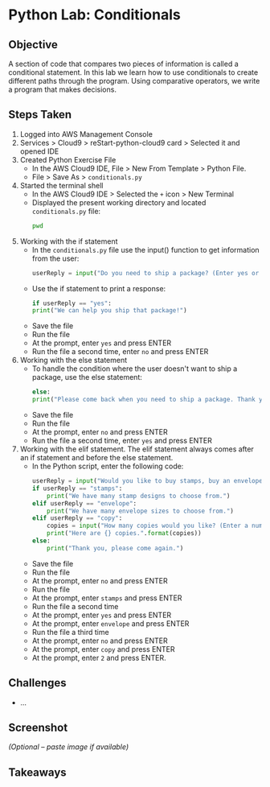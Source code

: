 # Python Lab: Conditionals

## Objective
A section of code that compares two pieces of information is called a conditional statement. In this lab we learn how to use conditionals to create different paths through the program. Using comparative operators, we write a program that makes decisions.

## Steps Taken
1. Logged into AWS Management Console
2. Services > Cloud9 > reStart-python-cloud9 card > Selected it and opened IDE
3. Created Python Exercise File
   - In the AWS Cloud9 IDE, File > New From Template > Python File.
   - File > Save As > `conditionals.py`
4. Started the terminal shell
   - In the AWS Cloud9 IDE > Selected the `+` icon > New Terminal
   - Displayed the present working directory and located `conditionals.py` file:
     ``` bash
     pwd
     ```
5. Working with the if statement
   - In the `conditionals.py` file use the input() function to get information from the user:
     ``` python
     userReply = input("Do you need to ship a package? (Enter yes or no) ")
     ```
   - Use the if statement to print a response:
     ``` python
     if userReply == "yes":
     print("We can help you ship that package!")
     ```
   - Save the file
   - Run the file
   - At the prompt, enter `yes` and press ENTER
   - Run the file a second time, enter `no` and press ENTER
6. Working with the else statement
   - To handle the condition where the user doesn't want to ship a package, use the else statement:
     ``` python
     else:
     print("Please come back when you need to ship a package. Thank you.")
     ```
   - Save the file
   - Run the file
   - At the prompt, enter `no` and press ENTER
   - Run the file a second time, enter `yes` and press ENTER
7. Working with the elif statement. The elif statement always comes after an if statement and before the else statement.
    - In the Python script, enter the following code:
         ``` python
         userReply = input("Would you like to buy stamps, buy an envelope, or make a copy? (Enter stamps, envelope, or copy) ")
         if userReply == "stamps":
             print("We have many stamp designs to choose from.")
         elif userReply == "envelope":
             print("We have many envelope sizes to choose from.")
         elif userReply == "copy":
             copies = input("How many copies would you like? (Enter a number) ")
             print("Here are {} copies.".format(copies))
         else:
             print("Thank you, please come again.")
         ```
    - Save the file
    - Run the file
    - At the prompt, enter `no` and press ENTER
    - Run the file
    - At the prompt, enter `stamps` and press ENTER
    - Run the file a second time
    - At the prompt, enter `yes` and press ENTER
    - At the prompt, enter `envelope` and press ENTER
    - Run the file a third time
    - At the prompt, enter `no` and press ENTER
    - At the prompt, enter `copy` and press ENTER
    - At the prompt, enter `2` and press ENTER.


## Challenges
- ...

## Screenshot
_(Optional – paste image if available)_

## Takeaways
